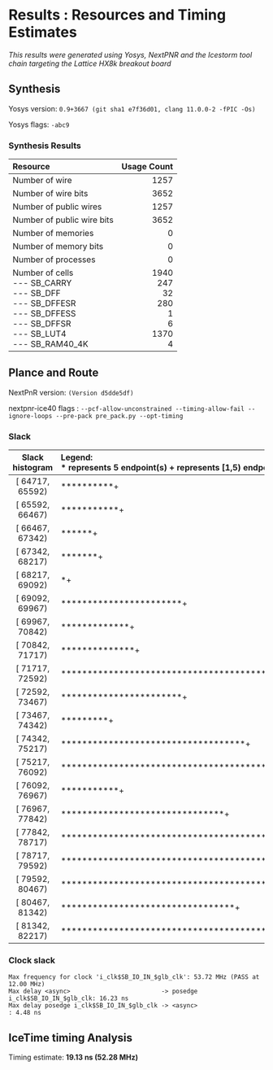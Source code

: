 # Results : Resources and Timing Estimates
_This results were generated using Yosys, NextPNR and the Icestorm tool chain targeting the Lattice HX8k breakout board_

## Synthesis 
 Yosys version: `0.9+3667 (git sha1 e7f36d01, clang 11.0.0-2 -fPIC -Os)`

 Yosys flags: `-abc9`

### Synthesis Results
| Resource | Usage Count | 
| :-------------- | ---------: |
| Number of  wire           | 1257|
| Number of wire bits       | 3652|
| Number of public wires    | 1257|
| Number of public wire bits| 3652|
| Number of memories|               0|
| Number of memory bits|            0|
| Number of processes|              0|
| Number of cells<br> --- SB_CARRY<br> --- SB_DFF <br> --- SB_DFFESR <br> --- SB_DFFESS <br> --- SB_DFFSR <br> --- SB_LUT4 <br> --- SB_RAM40_4K |               1940<br>247<br>32<br>280<br>1<br>6<br>1370<br>4|

## Plance and Route
NextPnR version: `(Version d5dde5df)`

nextpnr-ice40 flags : `--pcf-allow-unconstrained --timing-allow-fail --ignore-loops --pre-pack pre_pack.py --opt-timing`

### Slack

|**Slack histogram** | Legend:<br> * represents 5 endpoint(s) + represents [1,5) endpoint(s)|
| :--------------: | :-------------- |
|[ 64717,  65592) |**********+|
|[ 65592,  66467) |***********+|
|[ 66467,  67342) |******+|
|[ 67342,  68217) |*******+|
|[ 68217,  69092) |*+|
|[ 69092,  69967) |***********************+
|[ 69967,  70842) |*************+|
|[ 70842,  71717) |**************+|
|[ 71717,  72592) |*********************************************+|
|[ 72592,  73467) |***********************+|
|[ 73467,  74342) |*********+|
|[ 74342,  75217) |***********************************+|
|[ 75217,  76092) |************************************************************ |
|[ 76092,  76967) |***********+|
|[ 76967,  77842) |*******************************+|
|[ 77842,  78717) |***************************************************+|
|[ 78717,  79592) |*****************************************************+|
|[ 79592,  80467) |********************************************+|
|[ 80467,  81342) |*********************************+|
|[ 81342,  82217) |*******************************************+|

### Clock slack

    Max frequency for clock 'i_clk$SB_IO_IN_$glb_clk': 53.72 MHz (PASS at 12.00 MHz)
    Max delay <async>                         -> posedge i_clk$SB_IO_IN_$glb_clk: 16.23 ns
    Max delay posedge i_clk$SB_IO_IN_$glb_clk -> <async>                        : 4.48 ns

## IceTime timing Analysis

Timing estimate: **19.13 ns (52.28 MHz)**